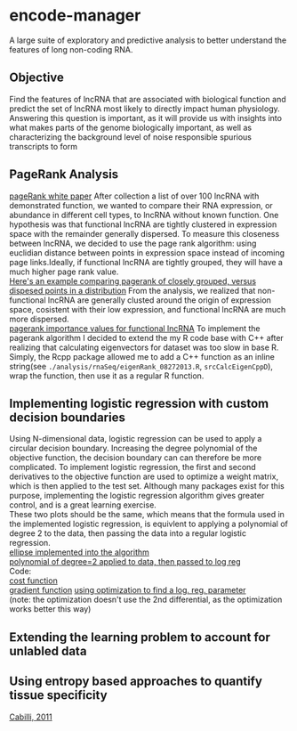 # encode-manager
A large suite of exploratory and predictive analysis to better understand the features of long non-coding RNA.

## Objective
Find the features of lncRNA that are associated with biological function and predict the set of lncRNA most likely to directly impact human physiology. Answering this question is important, as it will provide us with insights into what makes parts of the genome biologically important, as well as characterizing the background level of noise responsible spurious transcripts to form 


## PageRank Analysis
[pageRank white paper](https://www.rose-hulman.edu/~bryan/googleFinalVersionFixed.pdf)
After collection a list of over 100 lncRNA with demonstrated function, we wanted to compare their RNA expression, or abundance in different cell types, to lncRNA without known function. One hypothesis was that functional lncRNA are tightly clustered in expression space with the remainder generally dispersed. To measure this closeness between lncRNA, we decided to use the page rank algorithm: using euclidian distance between points in expression space instead of incoming page links.Ideally, if functional lncRNA are tightly grouped, they will have a much higher page rank value.     
[Here's an example comparing pagerank of closely grouped, versus dispesed points in a distribution](./plots/eigenVal_intuition.png)
From the analysis, we realized that non-functional lncRNA are generally clusted around the origin of expression space, cosistent with their low expression, and functional lncRNA are much more dispersed.    
[pagerank importance values for functional lncRNA](./plots/rnaSeq-eigenRank/functionalTypes/bothPullDowns-all_biotypes/bothPullDowns-all_biotypesrank-bars.pdf)
To implement the pagerank algorithm I decided to extend the my R code base with C++ after realizing that calculating eigenvectors for dataset was too slow in base R.  Simply, the Rcpp package allowed me to add a C++ function as an inline string(see `./analysis/rnaSeq/eigenRank_08272013.R`, `srcCalcEigenCppD`), wrap the function, then use it as a regular R function.     

## Implementing logistic regression with custom decision boundaries
Using N-dimensional data, logistic regression can be used to apply a circular decision boundary. Increasing the degree polynomial of the objective function, the decision boundary can can therefore be more complicated. To implement logistic regression, the first and second derivatives to the objective function are used to optimize a weight matrix, which is then applied to the test set.  Although many packages exist for this purpose, implementing the logistic regression algorithm gives greater control, and is a great learning exercise.     
These two plots should be the same, which means that the formula used in the implemented logistic regression, is equivlent to applying a polynomial of degree 2 to the data, then passing the data into a regular logistic regression.     
[ellipse implemented into the algorithm](./plots/fullAnalysisExperiment/test/logReg/mlclass/ellipse_ex2data2_lambda=10_degree=2.pdf)     
[polynomial of degree=2 applied to data, then passed to log reg](./plots/fullAnalysisExperiment/test/logReg/mlclass/ex2data2_degree=2.pdf)     
Code:     
[cost function](./analysis/rnaSeq/logisticRegPcaExprData.R#L139-149)    
[gradient function](./analysis/rnaSeq/logisticRegPcaExprData.R#L202-217)
[using optimization to find a log. reg. parameter](./analysis/rnaSeq/logisticRegPcaExprData.R#L482-509)    
(note: the optimization doesn't use the 2nd differential, as the optimization works better this way)     




## Extending the learning problem to account for unlabled data

## Using entropy based approaches to quantify tissue specificity
[Cabilli, 2011](http://genesdev.cshlp.org/content/25/18/1915.full.pdf)



